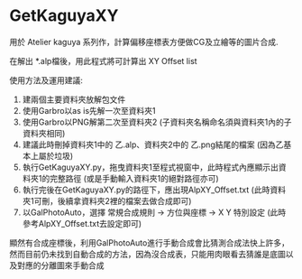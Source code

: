 # GetKaguyaXY

用於 Atelier kaguya 系列作，計算偏移座標表方便做CG及立繪等的圖片合成.

在解出 *.alp檔後，用此程式將可計算出 XY Offset list

使用方法及運用建議:
1. 建兩個主要資料夾放解包文件
2. 使用Garbro以as is先解一次至資料夾1
3. 使用Garbro以PNG解第二次至資料夾2 (子資料夾名稱命名須與資料夾1內的子資料夾相同)
4. 建議此時刪掉資料夾1中的 乙.alp、資料夾2中的 乙.png結尾的檔案 (因為乙基本上屬於垃圾)
5. 執行GetKaguyaXY.py，拖曳資料夾1至程式視窗中，此時程式內應顯示出資料夾1的完整路徑 (或是手動輸入資料夾1的絕對路徑亦可)
6. 執行完後在GetKaguyaXY.py的路徑下，應出現AlpXY_Offset.txt (此時資料夾1可刪，後續拿資料夾2裡的檔案去做合成即可)
7. 以GalPhotoAuto，選擇 常規合成規則 -> 方位與座標 -> X Y 特別設定 (此時參考AlpXY_Offset.txt去設定即可)

顯然有合成座標後，利用GalPhotoAuto進行手動合成會比猜測合成法快上許多，然而目前仍未找到自動合成的方法，因為沒合成表，只能用肉眼看去猜誰是底圖以及對應的分離圖來手動合成
